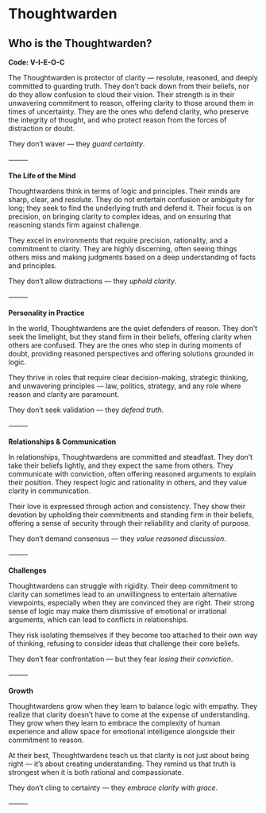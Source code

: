 # Thoughtwarden
## Who is the Thoughtwarden?
**Code: V-I-E-O-C**

The Thoughtwarden is protector of clarity — resolute, reasoned, and deeply committed to guarding truth. They don’t back down from their beliefs, nor do they allow confusion to cloud their vision. Their strength is in their unwavering commitment to reason, offering clarity to those around them in times of uncertainty. They are the ones who defend clarity, who preserve the integrity of thought, and who protect reason from the forces of distraction or doubt.

They don’t waver — they *guard certainty*.

⸻

**The Life of the Mind**

Thoughtwardens think in terms of logic and principles. Their minds are sharp, clear, and resolute. They do not entertain confusion or ambiguity for long; they seek to find the underlying truth and defend it. Their focus is on precision, on bringing clarity to complex ideas, and on ensuring that reasoning stands firm against challenge.

They excel in environments that require precision, rationality, and a commitment to clarity. They are highly discerning, often seeing things others miss and making judgments based on a deep understanding of facts and principles.

They don’t allow distractions — they *uphold clarity*.

⸻

**Personality in Practice**

In the world, Thoughtwardens are the quiet defenders of reason. They don’t seek the limelight, but they stand firm in their beliefs, offering clarity when others are confused. They are the ones who step in during moments of doubt, providing reasoned perspectives and offering solutions grounded in logic.

They thrive in roles that require clear decision-making, strategic thinking, and unwavering principles — law, politics, strategy, and any role where reason and clarity are paramount.

They don’t seek validation — they *defend truth*.

⸻

**Relationships & Communication**

In relationships, Thoughtwardens are committed and steadfast. They don’t take their beliefs lightly, and they expect the same from others. They communicate with conviction, often offering reasoned arguments to explain their position. They respect logic and rationality in others, and they value clarity in communication.

Their love is expressed through action and consistency. They show their devotion by upholding their commitments and standing firm in their beliefs, offering a sense of security through their reliability and clarity of purpose.

They don’t demand consensus — they *value reasoned discussion*.

⸻

**Challenges**

Thoughtwardens can struggle with rigidity. Their deep commitment to clarity can sometimes lead to an unwillingness to entertain alternative viewpoints, especially when they are convinced they are right. Their strong sense of logic may make them dismissive of emotional or irrational arguments, which can lead to conflicts in relationships.

They risk isolating themselves if they become too attached to their own way of thinking, refusing to consider ideas that challenge their core beliefs.

They don’t fear confrontation — but they fear *losing their conviction*.

⸻

**Growth**

Thoughtwardens grow when they learn to balance logic with empathy. They realize that clarity doesn’t have to come at the expense of understanding. They grow when they learn to embrace the complexity of human experience and allow space for emotional intelligence alongside their commitment to reason.

At their best, Thoughtwardens teach us that clarity is not just about being right — it’s about creating understanding. They remind us that truth is strongest when it is both rational and compassionate.

They don’t cling to certainty — they *embrace clarity with grace*.

⸻
